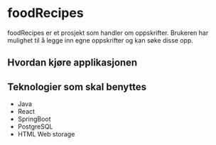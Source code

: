 # foodRecipes
foodRecipes er et prosjekt som handler om oppskrifter. Brukeren har mulighet til å legge inn egne oppskrifter og kan søke disse opp.

## Hvordan kjøre applikasjonen

## Teknologier som skal benyttes
- Java
- React
- SpringBoot
- PostgreSQL
- HTML Web storage
